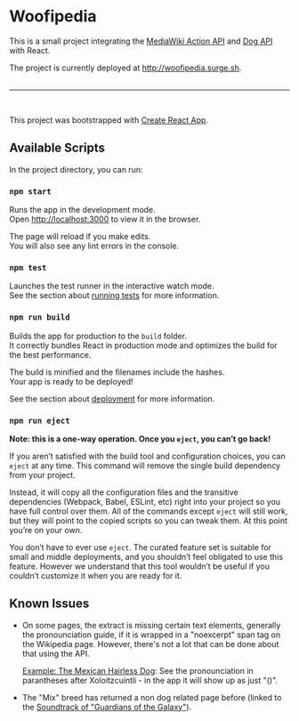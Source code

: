 # Woofipedia

This is a small project integrating the [MediaWiki Action API](https://www.mediawiki.org/wiki/API:Main_page) and [Dog API](https://dog.ceo/dog-api/) with React.

The project is currently deployed at http://woofipedia.surge.sh.
<br>
<br>
<hr>
<br>


This project was bootstrapped with [Create React App](https://github.com/facebook/create-react-app).

## Available Scripts

In the project directory, you can run:

### `npm start`

Runs the app in the development mode.<br>
Open [http://localhost:3000](http://localhost:3000) to view it in the browser.

The page will reload if you make edits.<br>
You will also see any lint errors in the console.

### `npm test`

Launches the test runner in the interactive watch mode.<br>
See the section about [running tests](https://facebook.github.io/create-react-app/docs/running-tests) for more information.

### `npm run build`

Builds the app for production to the `build` folder.<br>
It correctly bundles React in production mode and optimizes the build for the best performance.

The build is minified and the filenames include the hashes.<br>
Your app is ready to be deployed!

See the section about [deployment](https://facebook.github.io/create-react-app/docs/deployment) for more information.

### `npm run eject`

**Note: this is a one-way operation. Once you `eject`, you can’t go back!**

If you aren’t satisfied with the build tool and configuration choices, you can `eject` at any time. This command will remove the single build dependency from your project.

Instead, it will copy all the configuration files and the transitive dependencies (Webpack, Babel, ESLint, etc) right into your project so you have full control over them. All of the commands except `eject` will still work, but they will point to the copied scripts so you can tweak them. At this point you’re on your own.

You don’t have to ever use `eject`. The curated feature set is suitable for small and middle deployments, and you shouldn’t feel obligated to use this feature. However we understand that this tool wouldn’t be useful if you couldn’t customize it when you are ready for it.

## Known Issues

- On some pages, the extract is missing certain text elements, generally the pronounciation guide, if it is wrapped in a "noexcerpt" span tag on the Wikipedia page. However, there's not a lot that can be done about that using the API. 

    [Example: The Mexican Hairless Dog](https://en.wikipedia.org/wiki/Mexican_Hairless_Dog): See the pronounciation in parantheses after Xoloitzcuintli - in the app it will show up as just "()".

- The "Mix" breed has returned a non dog related page before (linked to the [Soundtrack of "Guardians of the Galaxy"](https://en.wikipedia.org/wiki/Guardians_of_the_Galaxy_Vol._2_(soundtrack))).

